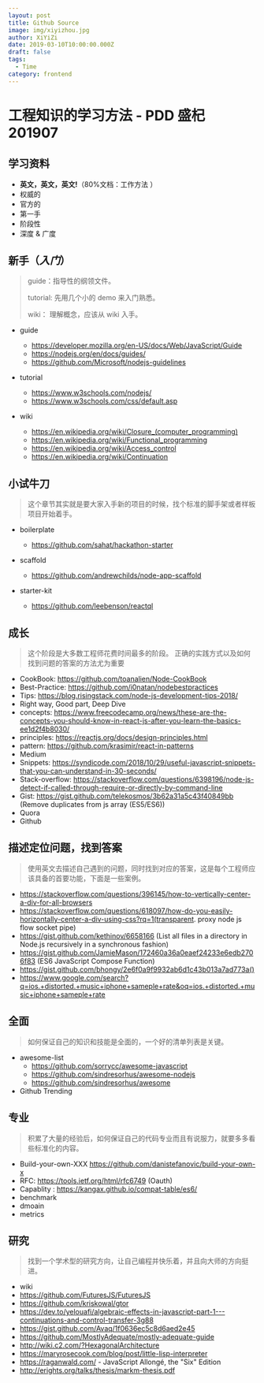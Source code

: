 ```yaml
---
layout: post
title: Github Source
image: img/xiyizhou.jpg
author: XiYiZi
date: 2019-03-10T10:00:00.000Z
draft: false
tags:
  - Time
category: frontend
---
```


# 工程知识的学习方法 - PDD 盛杞 201907

## 学习资料

- **英文，英文，英文!**（80%文档：工作方法 ）
- 权威的
- 官方的
- 第一手
- 阶段性
- 深度 & 广度

## 新手（_入门_）

> guide：指导性的纲领文件。
>
> tutorial: 先用几个小的 demo 来入门熟悉。
>
> wiki： 理解概念，应该从 wiki 入手。

- guide
  - https://developer.mozilla.org/en-US/docs/Web/JavaScript/Guide
  - https://nodejs.org/en/docs/guides/
  - https://github.com/Microsoft/nodejs-guidelines
- tutorial
  - https://www.w3schools.com/nodejs/
  - https://www.w3schools.com/css/default.asp
- wiki

  - https://en.wikipedia.org/wiki/Closure_(computer_programming)
  - https://en.wikipedia.org/wiki/Functional_programming
  - https://en.wikipedia.org/wiki/Access_control
  - https://en.wikipedia.org/wiki/Continuation

## 小试牛刀

> 这个章节其实就是要大家入手新的项目的时候，找个标准的脚手架或者样板项目开始着手。

- boilerplate
  - https://github.com/sahat/hackathon-starter
- scaffold
  - https://github.com/andrewchilds/node-app-scaffold
- starter-kit

  - https://github.com/leebenson/reactql

## 成长

> 这个阶段是大多数工程师花费时间最多的阶段。
> 正确的实践方式以及如何找到问题的答案的方法尤为重要

- CookBook: https://github.com/toanalien/Node-CookBook
- Best-Practice: https://github.com/i0natan/nodebestpractices
- Tips: https://blog.risingstack.com/node-js-development-tips-2018/
- Right way, Good part, Deep Dive
- concepts: https://www.freecodecamp.org/news/these-are-the-concepts-you-should-know-in-react-js-after-you-learn-the-basics-ee1d2f4b8030/
- principles: https://reactjs.org/docs/design-principles.html
- pattern: https://github.com/krasimir/react-in-patterns
- Medium
- Snippets: https://syndicode.com/2018/10/29/useful-javascript-snippets-that-you-can-understand-in-30-seconds/
- Stack-overflow: https://stackoverflow.com/questions/6398196/node-js-detect-if-called-through-require-or-directly-by-command-line
- Gist: https://gist.github.com/telekosmos/3b62a31a5c43f40849bb (Remove duplicates from js array (ES5/ES6))
- Quora
- Github

## 描述定位问题，找到答案

> 使用英文去描述自己遇到的问题，同时找到对应的答案，这是每个工程师应该具备的首要功能，下面是一些案例。

- https://stackoverflow.com/questions/396145/how-to-vertically-center-a-div-for-all-browsers
- https://stackoverflow.com/questions/618097/how-do-you-easily-horizontally-center-a-div-using-css?rq=1(transparent. proxy node js flow socket pipe)
- https://gist.github.com/kethinov/6658166 (List all files in a directory in Node.js recursively in a synchronous fashion)
- https://gist.github.com/JamieMason/172460a36a0eaef24233e6edb2706f83 (ES6 JavaScript Compose Function)
- https://gist.github.com/bhongy/2e6f0a9f9932ab6d1c43b013a7ad773a()
- https://www.google.com/search?q=ios.+distorted.+music+iphone+sameple+rate&oq=ios.+distorted.+music+iphone+sameple+rate

## 全面

> 如何保证自己的知识和技能是全面的，一个好的清单列表是关键。

- awesome-list
  - https://github.com/sorrycc/awesome-javascript
  - https://github.com/sindresorhus/awesome-nodejs
  - https://github.com/sindresorhus/awesome
- Github Trending

## 专业

> 积累了大量的经验后，如何保证自己的代码专业而且有说服力，就要多多看些标准化的内容。

- Build-your-own-XXX https://github.com/danistefanovic/build-your-own-x
- RFC: https://tools.ietf.org/html/rfc6749 (Oauth)
- Capablity : https://kangax.github.io/compat-table/es6/
- benchmark
- dmoain
- metrics

## 研究

> 找到一个学术型的研究方向，让自己编程并快乐着，并且向大师的方向挺进。

- wiki
- https://github.com/FuturesJS/FuturesJS
- https://github.com/kriskowal/gtor
- https://dev.to/yelouafi/algebraic-effects-in-javascript-part-1---continuations-and-control-transfer-3g88
- https://gist.github.com/Avaq/1f0636ec5c8d6aed2e45
- https://github.com/MostlyAdequate/mostly-adequate-guide
- http://wiki.c2.com/?HexagonalArchitecture
- https://maryrosecook.com/blog/post/little-lisp-interpreter
- https://raganwald.com/ - JavaScript Allongé, the "Six" Edition
- http://erights.org/talks/thesis/markm-thesis.pdf
